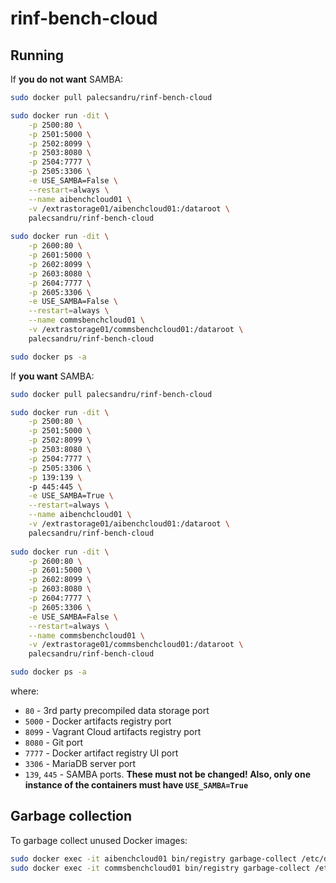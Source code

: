 # rinf-bench-cloud

## Running
If **you do not want** SAMBA:

```bash
sudo docker pull palecsandru/rinf-bench-cloud

sudo docker run -dit \
    -p 2500:80 \
    -p 2501:5000 \
    -p 2502:8099 \
    -p 2503:8080 \
    -p 2504:7777 \
    -p 2505:3306 \
    -e USE_SAMBA=False \
    --restart=always \
    --name aibenchcloud01 \
    -v /extrastorage01/aibenchcloud01:/dataroot \
    palecsandru/rinf-bench-cloud
    
sudo docker run -dit \
    -p 2600:80 \
    -p 2601:5000 \
    -p 2602:8099 \
    -p 2603:8080 \
    -p 2604:7777 \
    -p 2605:3306 \
    -e USE_SAMBA=False \
    --restart=always \
    --name commsbenchcloud01 \
    -v /extrastorage01/commsbenchcloud01:/dataroot \
    palecsandru/rinf-bench-cloud

sudo docker ps -a
```

If **you want** SAMBA:

```bash
sudo docker pull palecsandru/rinf-bench-cloud

sudo docker run -dit \
    -p 2500:80 \
    -p 2501:5000 \
    -p 2502:8099 \
    -p 2503:8080 \
    -p 2504:7777 \
    -p 2505:3306 \
    -p 139:139 \ 
    -p 445:445 \
    -e USE_SAMBA=True \
    --restart=always \
    --name aibenchcloud01 \
    -v /extrastorage01/aibenchcloud01:/dataroot \
    palecsandru/rinf-bench-cloud
    
sudo docker run -dit \
    -p 2600:80 \
    -p 2601:5000 \
    -p 2602:8099 \
    -p 2603:8080 \
    -p 2604:7777 \
    -p 2605:3306 \
    -e USE_SAMBA=False \
    --restart=always \
    --name commsbenchcloud01 \
    -v /extrastorage01/commsbenchcloud01:/dataroot \
    palecsandru/rinf-bench-cloud

sudo docker ps -a
```

where:
  * `80` - 3rd party precompiled data storage port
  * `5000` - Docker artifacts registry port
  * `8099` - Vagrant Cloud artifacts registry port
  * `8080` - Git port
  * `7777` - Docker artifact registry UI port
  * `3306` - MariaDB server port
  * `139`, `445` - SAMBA ports. **These must not be changed! Also, only one instance of the containers must have `USE_SAMBA=True`**

## Garbage collection
To garbage collect unused Docker images:

```bash
sudo docker exec -it aibenchcloud01 bin/registry garbage-collect /etc/docker/registry/config.yml
sudo docker exec -it commsbenchcloud01 bin/registry garbage-collect /etc/docker/registry/config.yml
```